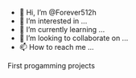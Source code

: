 - 👋 Hi, I’m @Forever512h
- 👀 I’m interested in ...
- 🌱 I’m currently learning ...
- 💞️ I’m looking to collaborate on ...
- 📫 How to reach me ...

<!---
Forever512h/Forever512h is a ✨ special ✨ repository because its `README.md` (this file) appears on your GitHub profile.
You can click the Preview link to take a look at your changes.
--->

First progamming projects
